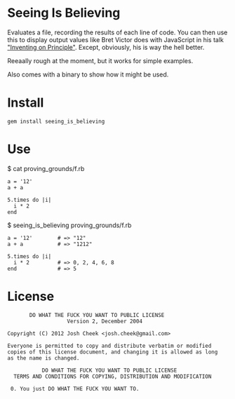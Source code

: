 Seeing Is Believing
===================

Evaluates a file, recording the results of each line of code.
You can then use this to display output values like Bret Victor does with JavaScript in his talk ["Inventing on Principle"][inventing_on_principle].
Except, obviously, his is way the hell better.

Reeaally rough at the moment, but it works for simple examples.

Also comes with a binary to show how it might be used.

Install
=======

    gem install seeing_is_believing

Use
===

$ cat proving_grounds/f.rb

    a = '12'
    a + a

    5.times do |i|
      i * 2
    end

$ seeing_is_believing proving_grounds/f.rb

    a = '12'        # => "12"
    a + a           # => "1212"

    5.times do |i|
      i * 2         # => 0, 2, 4, 6, 8
    end             # => 5

License
=======

           DO WHAT THE FUCK YOU WANT TO PUBLIC LICENSE
                       Version 2, December 2004

    Copyright (C) 2012 Josh Cheek <josh.cheek@gmail.com>

    Everyone is permitted to copy and distribute verbatim or modified
    copies of this license document, and changing it is allowed as long
    as the name is changed.

               DO WHAT THE FUCK YOU WANT TO PUBLIC LICENSE
      TERMS AND CONDITIONS FOR COPYING, DISTRIBUTION AND MODIFICATION

     0. You just DO WHAT THE FUCK YOU WANT TO.



[inventing_on_principle]: http://vimeo.com/36579366
